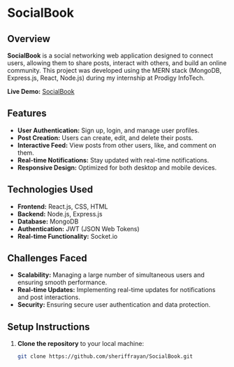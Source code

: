 # SocialBook

## Overview

**SocialBook** is a social networking web application designed to connect users, allowing them to share posts, interact with others, and build an online community. This project was developed using the MERN stack (MongoDB, Express.js, React, Node.js) during my internship at Prodigy InfoTech.

**Live Demo:** [SocialBook](https://socialbook-klzq.onrender.com/)

## Features

- **User Authentication:** Sign up, login, and manage user profiles.
- **Post Creation:** Users can create, edit, and delete their posts.
- **Interactive Feed:** View posts from other users, like, and comment on them.
- **Real-time Notifications:** Stay updated with real-time notifications.
- **Responsive Design:** Optimized for both desktop and mobile devices.

## Technologies Used

- **Frontend:** React.js, CSS, HTML
- **Backend:** Node.js, Express.js
- **Database:** MongoDB
- **Authentication:** JWT (JSON Web Tokens)
- **Real-time Functionality:** Socket.io

## Challenges Faced

- **Scalability:** Managing a large number of simultaneous users and ensuring smooth performance.
- **Real-time Updates:** Implementing real-time updates for notifications and post interactions.
- **Security:** Ensuring secure user authentication and data protection.

## Setup Instructions

1. **Clone the repository** to your local machine:
   ```bash
   git clone https://github.com/sheriffrayan/SocialBook.git
